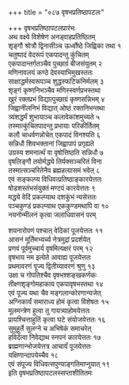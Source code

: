 +++
title = "०८७ वृषभप्रतिष्ठापटलः"

+++
वृषभप्रतिष्ठापटलप्रारंभः    
अथ वक्ष्ये विशेषेण अनड्वाहप्रतिष्ठितम्  
शृङ्गौ श्रोत्रौ द्विनासीञ्च ऊर्ध्वोष्ठे जिह्विका तथा  १  
चतुष्पादं वेदरूपं एकपादन्तु कुंचितम्  
एकपादान्तर्गतञ्चैव पुच्छाग्रं बीजसंयुतम्  २  
मणिनावलयं कण्ठे देवस्याभिमुखस्ततः  
साक्षाद्धर्मस्वरूपञ्च शुद्धस्फटिकनिर्मलम्  ३  
शृङ्गं कृष्णनिभञ्चैव मणिस्स्वर्णप्रभस्तथा  
खुरं रक्तप्रभं विद्यात्पुच्छाग्रं कृष्णसन्निभम्  ४  
जिह्वानीलनिभं विद्यात् ओष्ठं रक्तनिभन्तथा  
त्र्यंशद्धर्मं शुभायाञ्च कलावेकांशमुच्यते  ५  
तस्मात्कुंचितपादन्तु प्रभायाः परिकीर्तितम्  
कलौ चाधर्वणन्नोचेत् एकपादं विनश्यति  ६  
सन्निधौ शिवभक्तानां जिह्वापापं प्रगृह्यते  
उग्रस्य शमनार्त्थं वा वृषोत्तिष्ठति सन्निधौ  ७  
वृषलिङ्गौ तयोर्मद्ध्ये तिर्यक्सञ्चरितं विना  
तस्मात्सञ्चरितेनैव ब्रह्महत्यासमं भवेत्  ८  
एवं सङ्कल्प्य विधिवत्प्रतिष्ठाङ्कारयेत्ततः  
षोडशस्तंभसंयुक्तं मण्टपं कारयेत्ततः  ९  
मद्ध्ये वेदिं प्रकल्प्याथ दशकुंभं न्यसेत्ततः  
पञ्चकुण्डं प्रकल्प्याथ एककुण्डमथापि वा  १०  
नयनोन्मीलनं कृत्वा जलाधिवासनं परम्  

शयनारोपणं पश्चात् वेदिकां पूजयेत्ततः  ११  
आसनं मूर्तिमभ्यर्च्य नेत्रमुद्रां प्रदर्शयेत्  
प्रणवं पूर्वमुच्चार्य वृषमित्यक्षरं परम्  १२  
वृषभाय नम इत्येते आवाह्य पूजयेत्ततः  
प्रथमावरणं पूज्य द्वितीय्यावरणं श्रुणु  १३  
उक्षा च गोपतिश्चैव वृषभश्शङ्खकर्णकः  
तीक्ष्णशृङ्गोमहाकाय एकपावृषभस्तथा  १४  
एवं पूज्य यथा चैव मङ्गलान्कोरणान्यजेत्  
अग्निकार्यं समाराध्य होमं कृत्वा विशेषतः  १५  
मूलमन्त्रेण हुत्वा तु गायत्र्याहोमयेत्ततः  
प्रायश्चित्ताहुतिं कृत्वा घटे संयोजयेत्ततः  १६  
सुमुहूर्ते सुलग्ने च अभिषेकं समाचरेत्  
हविर्दत्वा निवेद्याथ स्नपनं कारयेत्ततः  १७  
ब्राह्मणान्भोजयेत्तत्र आचार्यं पूजयेत्ततः  
यक्षिणान्दापयेच्चैव                     १८  
एवं संपूज्य विधिवत्सपुण्याङ्गतिमाप्नुयात्  १९  
इति वृषभप्रतिष्ठापटलस्सप्ताशीतितमः  
